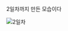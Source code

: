 2일차까지 만든 모습이다


![2일차](https://user-images.githubusercontent.com/37290818/103652988-3909ac00-4fa7-11eb-97c4-8951504d59bb.PNG)

